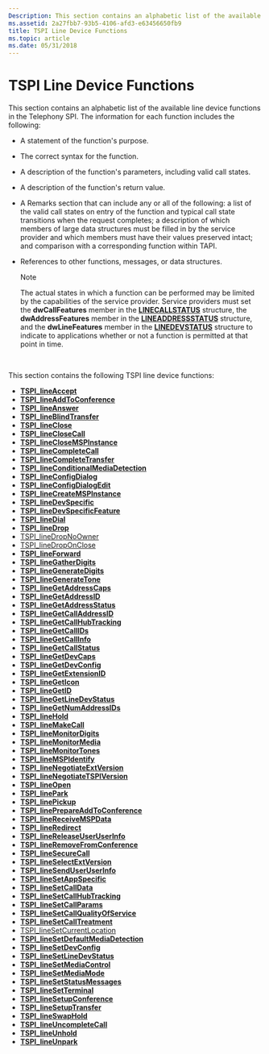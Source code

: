 ```yaml
---
Description: This section contains an alphabetic list of the available line device functions in the Telephony SPI.
ms.assetid: 2a27fbb7-93b5-4106-afd3-e63456650fb9
title: TSPI Line Device Functions
ms.topic: article
ms.date: 05/31/2018
---
```


# TSPI Line Device Functions

This section contains an alphabetic list of the available line device functions in the Telephony SPI. The information for each function includes the following:

-   A statement of the function's purpose.
-   The correct syntax for the function.
-   A description of the function's parameters, including valid call states.
-   A description of the function's return value.
-   A Remarks section that can include any or all of the following: a list of the valid call states on entry of the function and typical call state transitions when the request completes; a description of which members of large data structures must be filled in by the service provider and which members must have their values preserved intact; and comparison with a corresponding function within TAPI.
-   References to other functions, messages, or data structures.
    > [!Note]  
    > The actual states in which a function can be performed may be limited by the capabilities of the service provider. Service providers must set the **dwCallFeatures** member in the [**LINECALLSTATUS**](https://msdn.microsoft.com/en-us/library/ms735544(v=VS.85).aspx) structure, the **dwAddressFeatures** member in the [**LINEADDRESSSTATUS**](https://msdn.microsoft.com/en-us/library/ms734938(v=VS.85).aspx) structure, and the **dwLineFeatures** member in the [**LINEDEVSTATUS**](https://msdn.microsoft.com/en-us/library/ms735610(v=VS.85).aspx) structure to indicate to applications whether or not a function is permitted at that point in time.

     

This section contains the following TSPI line device functions:

-   [**TSPI\_lineAccept**](https://msdn.microsoft.com/en-us/library/ms725527(v=VS.85).aspx)
-   [**TSPI\_lineAddToConference**](https://msdn.microsoft.com/en-us/library/ms725528(v=VS.85).aspx)
-   [**TSPI\_lineAnswer**](https://msdn.microsoft.com/en-us/library/ms725529(v=VS.85).aspx)
-   [**TSPI\_lineBlindTransfer**](https://msdn.microsoft.com/en-us/library/ms725530(v=VS.85).aspx)
-   [**TSPI\_lineClose**](https://msdn.microsoft.com/en-us/library/ms725531(v=VS.85).aspx)
-   [**TSPI\_lineCloseCall**](https://msdn.microsoft.com/en-us/library/ms725532(v=VS.85).aspx)
-   [**TSPI\_lineCloseMSPInstance**](https://msdn.microsoft.com/en-us/library/ms725533(v=VS.85).aspx)
-   [**TSPI\_lineCompleteCall**](https://msdn.microsoft.com/en-us/library/ms725534(v=VS.85).aspx)
-   [**TSPI\_lineCompleteTransfer**](https://msdn.microsoft.com/en-us/library/ms725535(v=VS.85).aspx)
-   [**TSPI\_lineConditionalMediaDetection**](https://msdn.microsoft.com/en-us/library/ms725536(v=VS.85).aspx)
-   [**TSPI\_lineConfigDialog**](https://msdn.microsoft.com/en-us/library/ms725537(v=VS.85).aspx)
-   [**TSPI\_lineConfigDialogEdit**](https://msdn.microsoft.com/en-us/library/ms725538(v=VS.85).aspx)
-   [**TSPI\_lineCreateMSPInstance**](https://msdn.microsoft.com/en-us/library/ms725539(v=VS.85).aspx)
-   [**TSPI\_lineDevSpecific**](https://msdn.microsoft.com/en-us/library/ms725540(v=VS.85).aspx)
-   [**TSPI\_lineDevSpecificFeature**](https://msdn.microsoft.com/en-us/library/ms725541(v=VS.85).aspx)
-   [**TSPI\_lineDial**](https://msdn.microsoft.com/en-us/library/ms725542(v=VS.85).aspx)
-   [**TSPI\_lineDrop**](https://msdn.microsoft.com/en-us/library/ms725543(v=VS.85).aspx)
-   [TSPI\_lineDropNoOwner](tspi-linedropnoowner.md)
-   [TSPI\_lineDropOnClose](tspi-linedroponclose.md)
-   [**TSPI\_lineForward**](https://msdn.microsoft.com/en-us/library/ms725546(v=VS.85).aspx)
-   [**TSPI\_lineGatherDigits**](https://msdn.microsoft.com/en-us/library/ms725547(v=VS.85).aspx)
-   [**TSPI\_lineGenerateDigits**](https://msdn.microsoft.com/en-us/library/ms725548(v=VS.85).aspx)
-   [**TSPI\_lineGenerateTone**](https://msdn.microsoft.com/en-us/library/ms725549(v=VS.85).aspx)
-   [**TSPI\_lineGetAddressCaps**](https://msdn.microsoft.com/en-us/library/ms725560(v=VS.85).aspx)
-   [**TSPI\_lineGetAddressID**](https://msdn.microsoft.com/en-us/library/ms725561(v=VS.85).aspx)
-   [**TSPI\_lineGetAddressStatus**](https://msdn.microsoft.com/en-us/library/ms725562(v=VS.85).aspx)
-   [**TSPI\_lineGetCallAddressID**](https://msdn.microsoft.com/en-us/library/ms725563(v=VS.85).aspx)
-   [**TSPI\_lineGetCallHubTracking**](https://msdn.microsoft.com/en-us/library/ms725564(v=VS.85).aspx)
-   [**TSPI\_lineGetCallIDs**](https://msdn.microsoft.com/en-us/library/ms725565(v=VS.85).aspx)
-   [**TSPI\_lineGetCallInfo**](https://msdn.microsoft.com/en-us/library/ms725566(v=VS.85).aspx)
-   [**TSPI\_lineGetCallStatus**](https://msdn.microsoft.com/en-us/library/ms725567(v=VS.85).aspx)
-   [**TSPI\_lineGetDevCaps**](https://msdn.microsoft.com/en-us/library/ms725568(v=VS.85).aspx)
-   [**TSPI\_lineGetDevConfig**](https://msdn.microsoft.com/en-us/library/ms725569(v=VS.85).aspx)
-   [**TSPI\_lineGetExtensionID**](https://msdn.microsoft.com/en-us/library/ms725570(v=VS.85).aspx)
-   [**TSPI\_lineGetIcon**](https://msdn.microsoft.com/en-us/library/ms725571(v=VS.85).aspx)
-   [**TSPI\_lineGetID**](https://msdn.microsoft.com/en-us/library/ms725572(v=VS.85).aspx)
-   [**TSPI\_lineGetLineDevStatus**](https://msdn.microsoft.com/en-us/library/ms725573(v=VS.85).aspx)
-   [**TSPI\_lineGetNumAddressIDs**](https://msdn.microsoft.com/en-us/library/ms725574(v=VS.85).aspx)
-   [**TSPI\_lineHold**](https://msdn.microsoft.com/en-us/library/ms725575(v=VS.85).aspx)
-   [**TSPI\_lineMakeCall**](https://msdn.microsoft.com/en-us/library/ms725576(v=VS.85).aspx)
-   [**TSPI\_lineMonitorDigits**](https://msdn.microsoft.com/en-us/library/ms725577(v=VS.85).aspx)
-   [**TSPI\_lineMonitorMedia**](https://msdn.microsoft.com/en-us/library/ms725578(v=VS.85).aspx)
-   [**TSPI\_lineMonitorTones**](https://msdn.microsoft.com/en-us/library/ms725579(v=VS.85).aspx)
-   [**TSPI\_lineMSPIdentify**](https://msdn.microsoft.com/en-us/library/ms725580(v=VS.85).aspx)
-   [**TSPI\_lineNegotiateExtVersion**](https://msdn.microsoft.com/en-us/library/ms725581(v=VS.85).aspx)
-   [**TSPI\_lineNegotiateTSPIVersion**](https://msdn.microsoft.com/en-us/library/ms725582(v=VS.85).aspx)
-   [**TSPI\_lineOpen**](https://msdn.microsoft.com/en-us/library/ms725583(v=VS.85).aspx)
-   [**TSPI\_linePark**](https://msdn.microsoft.com/en-us/library/ms725584(v=VS.85).aspx)
-   [**TSPI\_linePickup**](https://msdn.microsoft.com/en-us/library/ms725585(v=VS.85).aspx)
-   [**TSPI\_linePrepareAddToConference**](https://msdn.microsoft.com/en-us/library/ms725586(v=VS.85).aspx)
-   [**TSPI\_lineReceiveMSPData**](https://msdn.microsoft.com/en-us/library/ms725587(v=VS.85).aspx)
-   [**TSPI\_lineRedirect**](https://msdn.microsoft.com/en-us/library/ms725588(v=VS.85).aspx)
-   [**TSPI\_lineReleaseUserUserInfo**](https://msdn.microsoft.com/en-us/library/ms725589(v=VS.85).aspx)
-   [**TSPI\_lineRemoveFromConference**](https://msdn.microsoft.com/en-us/library/ms725590(v=VS.85).aspx)
-   [**TSPI\_lineSecureCall**](https://msdn.microsoft.com/en-us/library/ms725591(v=VS.85).aspx)
-   [**TSPI\_lineSelectExtVersion**](https://msdn.microsoft.com/en-us/library/ms725592(v=VS.85).aspx)
-   [**TSPI\_lineSendUserUserInfo**](https://msdn.microsoft.com/en-us/library/ms725593(v=VS.85).aspx)
-   [**TSPI\_lineSetAppSpecific**](https://msdn.microsoft.com/en-us/library/ms725594(v=VS.85).aspx)
-   [**TSPI\_lineSetCallData**](https://msdn.microsoft.com/en-us/library/ms725595(v=VS.85).aspx)
-   [**TSPI\_lineSetCallHubTracking**](https://msdn.microsoft.com/en-us/library/ms725596(v=VS.85).aspx)
-   [**TSPI\_lineSetCallParams**](https://msdn.microsoft.com/en-us/library/ms725597(v=VS.85).aspx)
-   [**TSPI\_lineSetCallQualityOfService**](https://msdn.microsoft.com/en-us/library/ms725598(v=VS.85).aspx)
-   [**TSPI\_lineSetCallTreatment**](https://msdn.microsoft.com/en-us/library/ms725599(v=VS.85).aspx)
-   [TSPI\_lineSetCurrentLocation](tspi-linesetcurrentlocation.md)
-   [**TSPI\_lineSetDefaultMediaDetection**](https://msdn.microsoft.com/en-us/library/ms725601(v=VS.85).aspx)
-   [**TSPI\_lineSetDevConfig**](https://msdn.microsoft.com/en-us/library/ms725602(v=VS.85).aspx)
-   [**TSPI\_lineSetLineDevStatus**](https://msdn.microsoft.com/en-us/library/ms725603(v=VS.85).aspx)
-   [**TSPI\_lineSetMediaControl**](https://msdn.microsoft.com/en-us/library/ms725604(v=VS.85).aspx)
-   [**TSPI\_lineSetMediaMode**](https://msdn.microsoft.com/en-us/library/ms725605(v=VS.85).aspx)
-   [**TSPI\_lineSetStatusMessages**](https://msdn.microsoft.com/en-us/library/ms725606(v=VS.85).aspx)
-   [**TSPI\_lineSetTerminal**](https://msdn.microsoft.com/en-us/library/ms725607(v=VS.85).aspx)
-   [**TSPI\_lineSetupConference**](https://msdn.microsoft.com/en-us/library/ms725608(v=VS.85).aspx)
-   [**TSPI\_lineSetupTransfer**](https://msdn.microsoft.com/en-us/library/ms725609(v=VS.85).aspx)
-   [**TSPI\_lineSwapHold**](https://msdn.microsoft.com/en-us/library/ms725610(v=VS.85).aspx)
-   [**TSPI\_lineUncompleteCall**](https://msdn.microsoft.com/en-us/library/ms725611(v=VS.85).aspx)
-   [**TSPI\_lineUnhold**](https://msdn.microsoft.com/en-us/library/ms725612(v=VS.85).aspx)
-   [**TSPI\_lineUnpark**](https://msdn.microsoft.com/en-us/library/ms725613(v=VS.85).aspx)

 

 



